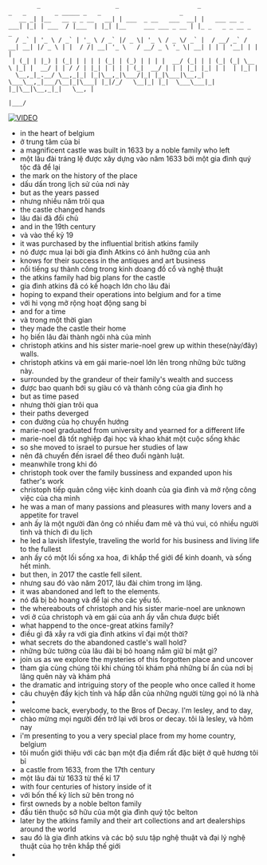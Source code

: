 ```
        _                     _                      _                 _   _        _ _____ _   _                      _                    
   __ _| |__   __ _ _ __   __| | ___  _ __   ___  __| |   ___ __ _ ___| |_| | ___  / |___  | |_| |__     ___ ___ _ __ | |_ _   _ _ __ _   _ 
  / _` | '_ \ / _` | '_ \ / _` |/ _ \| '_ \ / _ \/ _` |  / __/ _` / __| __| |/ _ \ | |  / /| __| '_ \   / __/ _ \ '_ \| __| | | | '__| | | |
 | (_| | |_) | (_| | | | | (_| | (_) | | | |  __/ (_| | | (_| (_| \__ \ |_| |  __/ | | / / | |_| | | | | (_|  __/ | | | |_| |_| | |  | |_| |
  \__,_|_.__/ \__,_|_| |_|\__,_|\___/|_| |_|\___|\__,_|  \___\__,_|___/\__|_|\___| |_|/_/   \__|_| |_|  \___\___|_| |_|\__|\__,_|_|   \__, |
                                                                                                                                      |___/
```

[![VIDEO](https://img.youtube.com/vi/ok2P6I4Nbhk/maxresdefault.jpg)](http://www.youtube.com/watch?v=ok2P6I4Nbhk)

- in the heart of belgium
- ở trung tâm của bỉ
- a magnificent castle was built in 1633 by a noble family who left
- một lâu đài tráng lệ được xây dựng vào năm 1633 bởi một gia đình quý tộc đã để lại
- the mark on the history of the place
- dấu dấn trong lịch sử của nơi này
- but as the years passed
- nhưng nhiều năm trôi qua
- the castle changed hands
- lâu đài đã đổi chủ
- and in the 19th century
- và vào thế kỷ 19
- it was purchased by the influential british atkins family
- nó được mua lại bởi gia đình Atkins có ảnh hưởng của anh
- knows for their success in the antiques and art business
- nổi tiếng sự thành công trong kinh doang đồ cổ và nghệ thuật
- the atkins family had big plans for the castle
- gia đình atkins đã có kế hoạch lớn cho lâu đài
- hoping to expand their operations into belgium and for a time
- với hi vọng mở rộng hoạt động sang bỉ
- and for a time
- và trong một thời gian
- they made the castle their home
- họ biến lâu đài thành ngôi nhà của mình
- christoph atkins and his sister marie-noel grew up within these(này/đây) walls. 
- christoph atkins và em gái marie-noel lớn lên trong những bức tường này.
- surrounded by the grandeur of their family's wealth and success
- được bao quanh bới sụ giàu có và thành công của gia đình họ
- but as time pased
- nhưng thời gian trôi qua
- their paths deverged
- con đường của họ chuyển hướng
- marie-noel graduated from university and yearned for a different life
- marie-noel đã tốt nghiệp đại học và khao khát một cuộc sống khác
- so she moved to israel to pursue her studies of law
- nên đã chuyển đến israel để theo đuổi ngành luật.
- meanwhile trong khi đó
- christoph took over the family bussiness and expanded upon his father's work
- christoph tiếp quản công việc kinh doanh của gia đình và mở rộng công việc của cha mình
- he was a man of many passions and pleasures with many lovers and a appetite for travel
- anh ấy là một người đàn ông có nhiều đam mê và thú vui, có nhiều người tình và thích đi du lịch
- he led a lavish lifestyle, traveling the world for his business and living life to the fullest
- anh ấy có một lối sống xa hoa, đi khắp thể giới để kinh doanh, và sống hết mình.
- but then, in 2017 the castle fell silent.
- nhưng sau đó vào năm 2017, lâu đài chìm trong im lặng.
- it was abandoned and left to the elements.
- nó đã bị bỏ hoang và để lại cho các yếu tố.
- the whereabouts of christoph and his sister marie-noel are unknown
- vơi ở của christoph và em gái của anh ấy vẫn chưa được biết
- what happend to the once-great atkins family?
- điều gì đã xẳy ra với gia đình atkins vĩ đại một thời?
- what secrets do the abandoned castle's wall hold?
- những bức tường của lâu đài bị bỏ hoang nắm giữ bí mật gì?
- join us as we explore the mysteries of this forgotten place and uncover
- tham gia cùng chúng tôi khi chúng tôi khám phá những bí ẩn của nơi bị lãng quên này và khám phá
- the dramatic and intriguing story of the people who once called it home
- câu chuyện đầy kịch tính và hấp dẫn của những người từng gọi nó là nhà
- 
- welcome back, everybody, to the Bros of Decay. I'm lesley, and to day,
- chào mừng mọi người đến trở lại với bros or decay. tôi là lesley, và hôm nay
- i'm presenting to you a very special place from my home country, belgium
- tôi muốn giới thiệu với các bạn một địa điểm rất đặc biệt ở quê hương tôi bỉ
- a castle from 1633, from the 17th century
- một lâu đài từ 1633 từ thế kỉ 17
- with four centuries of history inside of it
- với bốn thế kỷ lích sử bên trong nó
- first owneds by a noble belton family
- đầu tiên thuộc sở hữu của một gia đình quý tộc belton
- later by the atkins family and their art collections and art dealerships around the world
- sau đó là gia đình atkins và các bộ sưu tập nghệ thuật và đại lý nghệ thuật của họ trên khắp thế giới
- 
